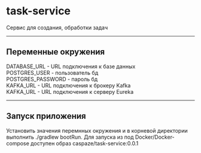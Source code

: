 # task-service
Сервис для создания, обработки задач  

***

## Переменные окружения
DATABASE_URL - URL подключения к базе данных  
POSTGRES_USER - пользователь бд  
POSTGRES_PASSWORD - пароль бд  
KAFKA_URL - URL подключения к брокеру Kafka  
KAFKA_URL - URL подключения к серверу Eureka  

***

## Запуск приложения
Установить значения перемнных окружения и в корневой директории выполнить ./gradlew bootRun.
Для запуска из под Docker/Docker-compose доступен образ caspaze/task-service:0.0.1
